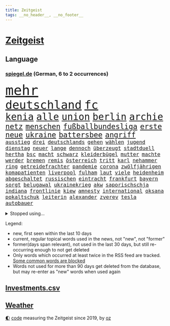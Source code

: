 ```yaml
---
title: Zeitgeist
tags: __no_header__, __no_footer__
---
```


# [Zeitgeist](https://oliz.io/zeitgeist/)

## Language

<h3><a href="https://www.spiegel.de" target="_blank">spiegel.de</a> (German, 6 to 2 occurrences)</h3>
<p style="font-family:monospace">
<span style="font-size:32pt"><a href="news_links.html#mehr" class="current">mehr</a></span>
<br>
<span style="font-size:27pt"><a href="news_links.html#deutschland" class="current">deutschland</a></span>
<span style="font-size:27pt"><a href="news_links.html#fc" class="current">fc</a></span>
<br>
<span style="font-size:22pt"><a href="news_links.html#kenia" class="current">kenia</a></span>
<span style="font-size:22pt"><a href="news_links.html#alle" class="current">alle</a></span>
<span style="font-size:22pt"><a href="news_links.html#union" class="current">union</a></span>
<span style="font-size:22pt"><a href="news_links.html#berlin" class="current">berlin</a></span>
<span style="font-size:22pt"><a href="news_links.html#archie" class="new">archie</a></span>
<br>
<span style="font-size:17pt"><a href="news_links.html#netz" class="current">netz</a></span>
<span style="font-size:17pt"><a href="news_links.html#menschen" class="current">menschen</a></span>
<span style="font-size:17pt"><a href="news_links.html#fußballbundesliga" class="current">fußballbundesliga</a></span>
<span style="font-size:17pt"><a href="news_links.html#erste" class="current">erste</a></span>
<span style="font-size:17pt"><a href="news_links.html#neue" class="current">neue</a></span>
<span style="font-size:17pt"><a href="news_links.html#ukraine" class="current">ukraine</a></span>
<span style="font-size:17pt"><a href="news_links.html#battersbee" class="new">battersbee</a></span>
<span style="font-size:17pt"><a href="news_links.html#angriff" class="current">angriff</a></span>
<br>
<span style="font-size:12pt"><a href="news_links.html#ausstieg" class="current">ausstieg</a></span>
<span style="font-size:12pt"><a href="news_links.html#drei" class="current">drei</a></span>
<span style="font-size:12pt"><a href="news_links.html#deutschlands" class="current">deutschlands</a></span>
<span style="font-size:12pt"><a href="news_links.html#gehen" class="current">gehen</a></span>
<span style="font-size:12pt"><a href="news_links.html#wählen" class="current">wählen</a></span>
<span style="font-size:12pt"><a href="news_links.html#jugend" class="current">jugend</a></span>
<span style="font-size:12pt"><a href="news_links.html#dienstag" class="current">dienstag</a></span>
<span style="font-size:12pt"><a href="news_links.html#neuer" class="current">neuer</a></span>
<span style="font-size:12pt"><a href="news_links.html#lange" class="current">lange</a></span>
<span style="font-size:12pt"><a href="news_links.html#dennoch" class="current">dennoch</a></span>
<span style="font-size:12pt"><a href="news_links.html#überzeugt" class="current">überzeugt</a></span>
<span style="font-size:12pt"><a href="news_links.html#stadtduell" class="new">stadtduell</a></span>
<span style="font-size:12pt"><a href="news_links.html#hertha" class="current">hertha</a></span>
<span style="font-size:12pt"><a href="news_links.html#bsc" class="current">bsc</a></span>
<span style="font-size:12pt"><a href="news_links.html#macht" class="current">macht</a></span>
<span style="font-size:12pt"><a href="news_links.html#schwarz" class="current">schwarz</a></span>
<span style="font-size:12pt"><a href="news_links.html#kleiderbügel" class="new">kleiderbügel</a></span>
<span style="font-size:12pt"><a href="news_links.html#mutter" class="current">mutter</a></span>
<span style="font-size:12pt"><a href="news_links.html#machte" class="current">machte</a></span>
<span style="font-size:12pt"><a href="news_links.html#werder" class="current">werder</a></span>
<span style="font-size:12pt"><a href="news_links.html#bremen" class="current">bremen</a></span>
<span style="font-size:12pt"><a href="news_links.html#remis" class="current">remis</a></span>
<span style="font-size:12pt"><a href="news_links.html#österreich" class="current">österreich</a></span>
<span style="font-size:12pt"><a href="news_links.html#tritt" class="current">tritt</a></span>
<span style="font-size:12pt"><a href="news_links.html#karl" class="current">karl</a></span>
<span style="font-size:12pt"><a href="news_links.html#nehammer" class="current">nehammer</a></span>
<span style="font-size:12pt"><a href="news_links.html#ring" class="current">ring</a></span>
<span style="font-size:12pt"><a href="news_links.html#getreidefrachter" class="new">getreidefrachter</a></span>
<span style="font-size:12pt"><a href="news_links.html#pandemie" class="current">pandemie</a></span>
<span style="font-size:12pt"><a href="news_links.html#corona" class="current">corona</a></span>
<span style="font-size:12pt"><a href="news_links.html#zwölfjährigen" class="current">zwölfjährigen</a></span>
<span style="font-size:12pt"><a href="news_links.html#komapatienten" class="new">komapatienten</a></span>
<span style="font-size:12pt"><a href="news_links.html#liverpool" class="current">liverpool</a></span>
<span style="font-size:12pt"><a href="news_links.html#fulham" class="new">fulham</a></span>
<span style="font-size:12pt"><a href="news_links.html#laut" class="current">laut</a></span>
<span style="font-size:12pt"><a href="news_links.html#viele" class="current">viele</a></span>
<span style="font-size:12pt"><a href="news_links.html#heidenheim" class="current">heidenheim</a></span>
<span style="font-size:12pt"><a href="news_links.html#abgeschaltet" class="current">abgeschaltet</a></span>
<span style="font-size:12pt"><a href="news_links.html#russischen" class="current">russischen</a></span>
<span style="font-size:12pt"><a href="news_links.html#eintracht" class="current">eintracht</a></span>
<span style="font-size:12pt"><a href="news_links.html#frankfurt" class="current">frankfurt</a></span>
<span style="font-size:12pt"><a href="news_links.html#bayern" class="current">bayern</a></span>
<span style="font-size:12pt"><a href="news_links.html#sorgt" class="current">sorgt</a></span>
<span style="font-size:12pt"><a href="news_links.html#belugawal" class="new">belugawal</a></span>
<span style="font-size:12pt"><a href="news_links.html#ukrainekrieg" class="current">ukrainekrieg</a></span>
<span style="font-size:12pt"><a href="news_links.html#akw" class="current">akw</a></span>
<span style="font-size:12pt"><a href="news_links.html#saporischschja" class="current">saporischschja</a></span>
<span style="font-size:12pt"><a href="news_links.html#indiana" class="new">indiana</a></span>
<span style="font-size:12pt"><a href="news_links.html#frontlinie" class="current">frontlinie</a></span>
<span style="font-size:12pt"><a href="news_links.html#kiew" class="current">kiew</a></span>
<span style="font-size:12pt"><a href="news_links.html#amnesty" class="current">amnesty</a></span>
<span style="font-size:12pt"><a href="news_links.html#international" class="current">international</a></span>
<span style="font-size:12pt"><a href="news_links.html#oksana" class="current">oksana</a></span>
<span style="font-size:12pt"><a href="news_links.html#pokaltschuk" class="new">pokaltschuk</a></span>
<span style="font-size:12pt"><a href="news_links.html#leiterin" class="new">leiterin</a></span>
<span style="font-size:12pt"><a href="news_links.html#alexander" class="current">alexander</a></span>
<span style="font-size:12pt"><a href="news_links.html#zverev" class="current">zverev</a></span>
<span style="font-size:12pt"><a href="news_links.html#tesla" class="current">tesla</a></span>
<span style="font-size:12pt"><a href="news_links.html#autobauer" class="current">autobauer</a></span>
</p>
<details>
<summary>Stopped using...</summary>
<p class="former" style="font-size:12pt">
angeordnet(654) stärken(654) meinung(653) atmosphäre(652) dauer(652) erfahren(652) fahrzeug(652) belarus(651) entdeckten(651) lukaschenko(651) magdeburg(651) wahlen(651) wünschen(651) hinweisen(650) nannte(650) niveau(650) senken(650) verdachts(650) vorstand(650) auftakt(649) klimawandels(649) million(649) neuem(649) riss(649) spielraum(649) ausbreitung(648) behandlung(648) belasten(648) beruf(648) einzug(648) entschuldigt(648) gestohlen(648) islamischer(648) leipziger(648) lockdown(648) schnelle(648) theater(648) verzweifelt(648) 2015(647) ausgezeichnet(647) blockieren(647) boeing(647) einstieg(647) hinterlassen(647) schadet(647) schlimm(647) schnee(647) vorliegt(647) 12(646) abgeordneten(646) anleger(646) co(646) hören(646) tieren(646) unmut(646) warentest(646) übergeben(646) becker(645) eskalieren(645) geduld(645) hongkong(645) hunde(645) kanzleramt(645) kaputt(645) landtag(645) mönchengladbach(645) nigeria(645) radsport(645) verwendet(645) virologe(645) weitet(645) zurzeit(645) allianz(644) bekämpfung(644) carsten(644) coronawelle(644) humanitäre(644) innenministerium(644) keller(644) schiedsrichter(644) schien(644) verraten(644) anwälte(643) befand(643) beginnen(643) belarussische(643) beschluss(643) bundesländern(643) favoriten(643) finanziell(643) lebens(643) schwangere(643) spitze(643) trauer(643) vergangene(643) verschiebt(643) überprüft(643) demokratie(642) konzentrieren(642) lastwagen(642) plaßmann(642) stuttmann(642) dezember(641) einführen(641) entwickelt(641) erheben(641) medikamente(641) rechtsextremen(641) versagt(641) werke(641) 33(640) anthony(640) befreit(640) billionen(640) demonstrationen(640) eingebrochen(640) florian(640) tauchen(640) weltwirtschaft(640) bilden(639) menschenrechte(639) reißt(639) entsprechende(638) fund(638) schwindet(638) torhüter(638) umweltministerin(638) bewährungsstrafe(637) fußballer(637) institut(637) rücken(637) schnelltests(637) schriftstellerin(637) verbindet(637) wähler(637) hunderttausende(636) lieferten(636) staats(636) william(636) 600(635) ausreichend(635) hotels(635) schwerem(635) verbreiten(635) billie(634) eilish(634) eklat(634) nachbarn(634) regiert(634) unterstützer(634) begann(633) psychische(633) überraschung(633) einschränkungen(632) störung(632) virologen(632) überprüfen(632) olympische(631) mecklenburgvorpommern(630) tragödie(630) indonesien(629) motiv(629) ereignisse(628) kinos(628) begriff(627) fernsehen(627) loswerden(627) monats(627) einschätzung(626) vieles(626) februar(625) schrecken(625) vorteile(625) einnahmen(624) reichsten(624) wusste(624) amerikas(623) einiger(623) pandemiebekämpfung(623) papier(623) regierungserklärung(623) großem(622) wahrscheinlich(622) apps(621) mitarbeiterin(621) griechischen(620) insolvenz(620) konferenz(620) landesweit(620) sitzung(620) niederländischen(619) rang(618) steffen(618) syrer(617) vermissen(617) vorwürfen(617) krisen(616) enorme(614) runden(612) provoziert(611) uhaft(610) afrikas(609) smartphones(608) erfolgreichen(603) wiedergewählt(602) karlsruhe(598) farbe(590) strukturen(590) rolf(586) offener(584) billiger(583) 58(573) nachrichtenagentur(551) iv(544) glasgow(542) diagnose(535) milliardär(531) vormarsch(523) verlusten(511) neuanfang(503) günstig(499) finanziellen(498) urteile(497) universitäten(496) russe(494) orte(489) gekippt(487) investor(479) daily(469) mitverantwortlich(460) kubicki(459) zwischenfall(454) 250(453) stoltenberg(449) geehrt(448) klimaaktivisten(447) grünes(435) auszeichnung(427) kugel(415) autofahrern(413) tennisstar(413) fossile(409) argument(405) ausgestellt(404) flohen(401) befragung(400) verschwörungsmythen(400) zusammenarbeiten(400) seither(396) fehlte(394) lee(391) leichten(390) rereportage(390) unwettern(390) tickets(389) terroranschlag(388) erlag(386) auswärtige(385) sichere(383) sowjetunion(380) norwegische(374) coup(373) tornado(373) assange(370) wikileaksgründer(370) chaotischen(369) venedig(367) c(363) konzentriert(362) fluten(354) pegasus(352) fraktion(349) nrwministerpräsident(346) supermärkte(346) erweisen(345) handelsverband(344) analysten(339) nachträglich(339) angemeldet(336) löschen(332) verteuern(332) binden(328) chappatte(327) anhängern(326) achtjährige(324) vorhang(323) haushalt(322) samsung(322) müttern(319) scholz'(318) unterschiedlicher(318) befreiung(316) 12000(302) trage(299) protokoll(298) dringen(297) befragt(295) erzbischof(295) ostdeutschen(295) bitcoins(294) personelle(293) abtreibung(292) eindringlich(291) renten(291) umgebracht(291) exportiert(290) games(290) straftaten(290) natostaaten(288) auftritten(287) gefeuert(286) kunstwerke(286) aussichten(281) presseschau(279) begrüßen(277) leise(277) knappheit(276) nachziehen(276) parlamentarier(274) kälte(272) rotterdam(270) sauer(270) coronalage(269) hendrik(269) wüst(269) abu(266) mond(263) oppositionsführer(263) bedrängt(262) benutzt(260) unbekannter(260) feiertag(258) geopolitische(256) bayernprofi(255) zugeständnisse(254) beitreten(252) baldwin(250) hinsicht(249) separatisten(249) sekunde(248) bescheid(246) solcher(246) verwehrt(246) schusswaffen(245) ungestört(243) verzögerungen(239) quält(238) versicherung(237) atlanta(236) aggressiven(235) strompreise(235) bewirken(233) lebenslang(233) museen(233) auseinandersetzungen(231) kontrollierte(231) vietnam(231) strafstoß(229) begehen(227) explodieren(226) lasse(226) schwein(226) tauschen(225) eva(224) keeper(223) käme(223) mitleid(223) ministerinnen(222) versicherten(222) unterzeichnen(221) funklöcher(218) positiver(218) texte(217) vergabe(217) falsches(216) männlichkeit(216) verteuert(215) totschlags(214) 87(213) stausee(213) traditionellen(212) rätselhafter(210) pur(205) chinesisches(203) nadal(203) bredouille(202) busse(201) autozulieferer(200) erkrankungen(200) flugzeugen(200) g7staaten(198) verpflichtung(198) kannten(197) supermärkten(197) weiten(194) aufwendig(193) luhansk(193) bescheren(192) neuwagen(188) städtetag(188) verlangte(188) weitreichend(188) absolut(187) jubiläum(187) verkaufte(185) hungersnöte(184) austritt(180) jr(180) bonn(179) entführung(178) ukrainerin(176) klimaschädliche(175) methan(175) operation(175) royal(174) verzweifeln(174) wahlrechtsreform(174) braut(173) teilten(173) felsen(172) reichlich(172) reuters(171) abzuwenden(170) frankfurts(170) neuerung(170) beschuldigte(169) ergeben(169) slowakei(169) zahlungen(168) aneinander(167) bitter(167) genaue(167) inselgruppe(167) misstrauensvotum(165) weltkriegs(165) premierministerin(164) überzeugung(164) luftfahrt(163) sofortige(163) berlusconi(162) silvio(162) toryabgeordneter(160) beckham(159) billige(159) cyberangriff(158) iga(158) schnellste(158) świątek(158) fraglich(157) herum(156) oppositionellen(156) rekonstruktion(155) 250000(153) bejubelt(153) bezos(153) jacht(153) ohio(153) außergewöhnlich(152) sturmböen(152) verwüstet(152) zivilen(152) krasse(151) nestlé(150) polizistin(150) wilhelmshaven(150) begleiten(149) augenzeugen(148) betrugs(146) mitgliedern(146) norwegischer(146) verhilft(146) rauchen(145) triumphiert(145) vereinigung(145) beraterin(144) dreharbeiten(144) funktionäre(144) neunten(144) projekts(144) terroranschläge(144) begehrt(142) überlebende(142) abbau(141) abdeslam(141) air(140) gefolgt(140) grey(140) mau(140) menschliches(140) videoschalte(140) 03(139) gestärkt(139) 1100(138) mittagspause(138) sklaverei(138) rechtsextremist(135) terror(135) überweisen(135) betreiben(134) dienste(134) missbrauchsprozess(134) plätzen(134) verlangten(133) feierlichkeiten(132) kleben(132) stabil(132) anlässlich(131) konkretisiert(131) fritz(130) oleg(130) umbenannt(130) unsicher(130) geschosse(128) ausfällen(127) offizieller(127) ressourcen(127) verteidigungsbündnis(127) mobil(126) söldner(126) vereinbaren(126) bekundet(125) dog(125) märkte(125) rubel(125) importe(124) waffenlobby(124) willens(124) engagiert(123) evakuierungen(122) fußballverband(122) jochen(122) riskant(122) h(121) empören(120) zugunglück(120) bombardierung(119) rahmen(119) sorokin(119) absichtlich(118) bestehenden(118) bewusst(118) iwan(118) boxer(116) dylan(116) oligarchenjacht(116) derartige(114) oligarch(114) 25jähriger(113) massenschlägerei(113) modernen(113) drücken(112) glaube(112) interessantesten(112) trinkwasser(112) wiederaufbau(112) militärbündnisses(111) energieabhängigkeit(110) helm(110) reduzierung(110) vereinbarte(110) hahn(109) schnelleren(109) tätigkeit(109) ignorieren(108) zugelegt(108) traktoren(107) verfügt(107) legalisieren(106) aramco(105) erteilen(105) saudi(105) wiedervereinigung(105) überlebenden(105) ausrichten(104) bestreiten(104) einkaufszentrum(104) lohnpreisspirale(104) tegernsee(104) nordmazedonien(103) rechnungshof(103) mysteriöse(102) sachsenhausen(102) ten(102) dicke(101) nachrichtenagenturen(101) gerüstet(100) zurückgedrängt(100) asphalt(99) bundeswirtschaftsminister(99) flexibel(99) staatstragend(99) türkischer(99) abzusetzen(98) angeschlagene(98) jean(98) bräutigam(97) g7(97) rennserie(97) treue(97) mandat(96) speichern(95) 34jähriger(94) beliebter(94) butscha(94) entgleiste(93) rivalen(93) wahllos(93) zeugnis(93) waggon(92) gfkkonsumklima(91) heutiger(91) teilnehmenden(91) lernrückstände(90) schweriner(90) umzugehen(90) verbreiteten(89) überwachungsvideos(89) antisemiten(88) auslieferungen(88) doha(88) eliteeinheit(88) geeignet(88) klaveness(88) lieferproblemen(88) lise(88) ukrainebotschafter(88) abfall(87) schikane(87) behoben(86) exkanzlerin(86) abrufbar(85) coronajahren(85) vergehen(85) 24jährige(84) anschuldigungen(84) arminia(84) ausbeutung(84) erfreulicher(84) maximilian(84) qualifying(84) regierungsmitglieder(84) ufer(84) usmusiker(84) aufschwingt(83) flügen(83) michigan(83) müde(83) thermometer(83) almuth(82) billigen(82) einsetzt(82) endkunden(82) fahnder(82) festland(82) jahrhundertflut(82) jesus(82) nationaltorhüterin(82) schult(82) taifun(82) tierliebe(82) virtuelle(82) witze(82) zollkontrollen(82) gesamtsieg(81) islamist(81) junior(81) kopfsteinpflaster(81) nachvollziehbar(81) schwert(81) sjewjerodonezk(81) steile(81) touristenziel(81) veranstaltet(81) akteure(80) coronazeit(80) hilfreich(80) reif(80) sollt(80) umrüsten(80) weizenimporte(80) chicago(79) krawallen(79) quellen(79) rüstungsindustrie(79) fahrräder(78) mischung(78) netzbetreiber(78) nils(78) puigdemont(78) südchinesischen(78) würdigung(78) einzukaufen(77) leonard(77) mobilfunk(77) teures(77) zelebriert(77) kante(76) liiert(76) nrwregierung(76) rice(76) überfüllten(76) niedersächsische(75) npd(75) sau(75) angelique(74) ausfuhren(74) cern(74) ferienhaus(74) hitzig(74) hongkonger(74) ireland(74) kerber(74) mitschnitt(74) schlamm(74) teilchenbeschleuniger(74) boateng(73) gäbe(73) nachschub(73) querdenken(73) virtuell(73) erhobenen(72) jungstar(72) unglücks(72) verfügbar(72) vorstellt(72) wütende(72) beratern(71) berüchtigter(71) hilfsleistungen(71) lettischen(71) lustig(71) niedrigere(71) usmetropole(71) 91jährige(70) bauchschmerzen(70) del(70) medienmogul(70) ukrainekonferenz(70) usrapper(70) zusammenkunft(70) 84(69) herausgekommen(69) set(69) tennisprofis(69) topspielerin(69) umwegen(69) zahlungsmittel(69) bewährte(68) filmset(68) nachnamen(68) hochzeiten(67) maik(67) mittelfinger(67) scholz’(67) unterrichten(67) westjordanland(67) entbunden(66) lösegeld(66) meisterleistung(66) stießen(66) stoffen(66) verheiratet(66) verstrickt(66) zaubern(66) zölle(66) bauboom(65) erwog(65) putinvertraute(65) schwarzfahrer(65) stiehlt(65) tyrann(65) umzubringen(65) wissenschaftlern(65) alec(64) bett(64) entwendet(64) ergebnissen(64) volksfest(64) fährte(63) g20gipfel(63) gucci(63) lagerte(63) testlauf(63) verona(63) einzelner(62) gaza(62) gegründeten(62) gun(62) klimakatastrophe(62) lesung(62) megan(62) spice(62) symbolpolitik(62) unternehmern(62) wehrte(62) erschreckend(61) ewigen(61) halbieren(61) insolvenzverwalter(61) r(61) unbewohnbar(61) untersuchungskommission(61) affenpockenvirus(60) arbeitskosten(60) clans(60) erkennbar(60) intellektuelle(60) lernlücken(60) lngterminal(60) nationalisten(60) objekte(60) schutzschirm(60) zapfsäulen(60) extras(59) kartenzahlungen(59) seeleute(59) verwendete(59) ansprechen(58) dazwischen(58) gestohlene(58) aufzutreten(57) befürworter(57) begnadigung(57) bgh(57) depot(57) inhaftierter(57) telefone(57) tuchels(57) usstausee(57) zumutung(57) einflussnahme(56) geldautomatensprenger(56) gewerkschaftsbund(56) stefanos(56) tsitsipas(56) 184(55) coronaaufholprogramm(55) gelobt(55) 44jähriger(54) akleh(54) entschädigungen(54) handelsketten(54) massivem(54) 2004(53) hauptrolle(53) leonardo(53) reiseziel(53) shireen(53) truppenbesuch(53) alcaraz(52) batterietechnik(52) besitz(52) chefs(52) fynn(52) ibiza(52) juristen(52) kliemann(52) sapega(52) sofia(52) borne(51) desaströse(51) laune(51) marcos(51) ministerposten(51) schusswaffenattacke(51) wahlrechtskommission(51) élisabeth(51) bewirkt(50) queere(50) sprudeln(50) totalausfall(50) zeitreise(50) anerkennen(49) berufseinsteiger(49) herzlich(49) häftlinge(49) kostensteigerungen(49) praxen(49) radikalisierte(49) ransomware(49) finalen(48) potentaten(48) regimegegner(48) situationen(48) trainings(48) transit(48) wohlstandsverlust(48) anzeige(47) beeinträchtigungen(47) erntete(47) gasförderung(47) royale(47) verbrennungsmotor(47) ölkonzerne(47) ausgebucht(46) bekundeten(46) burnout(46) einzigen(46) feldmann(46) konservativer(46) reality(46) restlichen(46) todesangst(46) trümmer(46) vollgas(46) dividende(45) einfangen(45) einsparen(45) muskeln(45) rangers(45) zentralbankchef(45) aufgeschoben(44) monatsgehalt(44) nervös(44) ostchinesischen(44) polizeigewalt(44) preisobergrenze(44) unfreiwillige(44) usabtreibungsrecht(44) vorteilsannahme(44) warschaus(44) gravierend(43) killnet(43) liveticker(43) monatelange(43) naturkatastrophen(43) projektilen(43) ross(43) sexistischer(43) skelett(43) schicksale(42) verzeihung(42) bayerischer(41) clevere(41) einheimischen(41) handwerker(41) joshua(41) quälte(41) triumphierte(41) verbrennungsmotoren(41) burg(40) erkannt(40) ernährungssicherheit(40) lehrergewerkschaften(40) literaturarchiv(40) marbach(40) rechtlich(40) schwarzgrüne(40) argentinischen(39) banksy(39) bundesligarückkehrer(39) crewmitglieder(39) etagenbetten(39) handfesten(39) hochzeitsfeier(39) lob(39) topfavorit(39) wals(39) maverick(38) provozieren(38) rtlshow(38) senegal(38) theresa(38) adresse(37) angezählt(37) borahansgrohe(37) debütantin(37) festgefahrenen(37) matches(37) mixed(37) renommierte(37) schwuler(37) verschrieben(37) freunden(36) luxuriös(36) monte(36) natonorderweiterung(36) spiegeldatenanalyse(36) tschechischen(36) wachmann(36) 1938(35) 40stundenwoche(35) deutete(35) erstligisten(35) gegenwart(35) gerichtstermin(35) kevinprince(35) margot(35) nordamerikas(35) vereinsgeschichte(35) zelte(35) 34jährige(34) afdlandesverband(34) edeka(34) möbel(34) schieben(34) steueroasen(34) tankstellen(34) weitergeben(34) zulassung(34) arbeitgebern(33) attestiert(33) gesuchten(33) konzertierte(33) selbsttest(33) unfug(33) verrennen(33) carles(32) depeche(32) erreger(32) fletcher(32) g7treffen(32) guardian(32) sudan(32) alltags(31) arztpraxen(31) profi(31) bescheinigt(30) bleiberecht(30) durchbrochen(30) geröll(30) integrierte(30) notaufnahme(30) philadelphia(30) rettungskräften(30) rudert(30) übergewinnsteuer(30) again(29) fotografinnen(29) gerungen(29) kalif(29) regionalen(29) transportieren(29) finde(28) geschäftsmann(28) haften(28) intime(28) neuseelands(28) rechtsextrem(28) südchinesisches(28) vries(28) zerrüttet(28) favre(27) kostenlosen(27) kriminalreporter(27) satelliten(27) entgleisten(26) kutsche(26) vorläufigen(26) zusammenhängt(26) 500000(25) geschaffen(25) halter(25) ikea(25) kugeln(25) nhl(25) plakate(25) skopje(25) verbesserte(25) alzheimer(24) attraktiver(24) cruz(24) definieren(24) festzunehmen(24) ted(24) vorübergehende(24) zealand(24) zuwanderung(24) angerufen(23) appellierten(23) gewaltexzesse(23) götze(23) heide(23) klebt(23) vermeintliche(23) zeugenaussagen(23) ärmeren(23) beast(22) begeht(22) biologie(22) bundeskartellamt(22) eingespielt(22) erstreiten(22) nachbarschaft(22) prozessbeginn(22) sommerreisewelle(22) sowjetrepublik(22) tiroler(22) vorantreiben(22) abonnenten(21) beherrschte(21) besänftigen(21) drogeriekette(21) freigestellt(21) fühlten(21) haien(21) kämen(21) mittwochvormittag(21) spiegelveranstaltung(21) tschetschenischen(21) bestie(20) gibraltar(20) biontech(19) kaltblütige(19) menasse(19) nordafrika(19) technologie(19) überschwemmen(19) 1990(18) bedrohlichere(18) bestürzung(18) flüssigkeit(18) g7gipfels(18) otte(18) these(18) torpedierte(18) totalenergies(18) achtparteienregierung(17) aktienindex(17) björn(17) fdpjustizminister(17) höcke(17) plünderungen(17) reinhard(17) theo(17) absurden(16) ausmaße(16) jobcenter(16) linksbündnis(16) notenbanken(16) schwarzmeerhafen(16) wirksamkeit(16) zweikampf(16) 83jähriger(15) bordeaux(15) rechtmäßig(15) wellbrock(15) 175(14) cyberangriffe(14) grüßen(14) humboldtuniversität(14) überführung(14) bandera(13) depression(13) drogenprobleme(13) expertenrat(13) ferienbeginn(13) siebziger(13) staatsbank(13) verlobte(13) zahlungsunfähigkeit(13) atomstrom(12) baumgart(12) coronasachverständigenrat(12) rasenmähen(12) schwimmt(12) usbotschaft(12) verehrung(12) aufgebot(11) cyberangriffen(11) duschen(11) prekär(11) schwächelt(11) total(11) tumulten(11) verherrlichte(11) verspottet(11) warmen(11) überwunden(11)
</p>
</details>
<p>Legend:
<ul>
<li><span class="new">new</span>, first seen within the last 10 days</li>
<li><span class="current">current</span>, regular topical words used in the news, not "new", not "former"</li>
<li><span class="former">former(days span relevant)</span>, not used in the last 30 days, but still re-occurring enough to not get deleted</li>
<li>Only words which occurred at least twice in the RSS feed are tracked. <a href="language/filters.py">Some common words are blocked</a></li>
<li>Words not used for more than 90 days get deleted from the database, but may re-enter as "new" words when used again</li>
</ul>
</p>

## [Investments](investments.html)[.csv](investments.csv)

## [Weather](weather.html)

<footer>
<a href="javascript:toggleTheme()" class="nav">🌓</a>
<a href="https://github.com/ooz/zeitgeist">code</a> measuring the Zeitgeist since 2019, by <a href="https://oliz.io">oz</a>
</footer>
